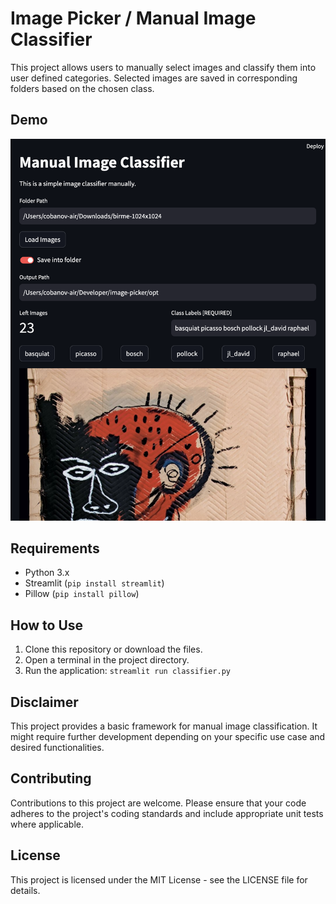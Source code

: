 # Image Picker / Manual Image Classifier

This project allows users to manually select images and classify them into user defined categories. Selected images are saved in corresponding folders based on the chosen class.

## Demo

![demo](demo.png)

## Requirements

* Python 3.x
* Streamlit (`pip install streamlit`)
* Pillow (`pip install pillow`)

## How to Use

1. Clone this repository or download the files.
2. Open a terminal in the project directory.
3. Run the application: `streamlit run classifier.py`

## Disclaimer

This project provides a basic framework for manual image classification. It might require further development depending on your specific use case and desired functionalities.

## Contributing

Contributions to this project are welcome. Please ensure that your code adheres to the project's coding standards and include appropriate unit tests where applicable.

## License

This project is licensed under the MIT License - see the LICENSE file for details.
